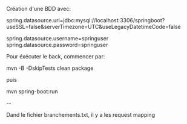 Création d'une BDD avec:

spring.datasource.url=jdbc:mysql://localhost:3306/springboot?useSSL=false&serverTimezone=UTC&useLegacyDatetimeCode=false


spring.datasource.username=springuser
spring.datasource.password=springuser

Pour éxécuter le back, commencer par:

mvn -B -DskipTests clean package

puis

mvn spring-boot:run

--

Dand le fichier branchements.txt, il y a les request mapping

